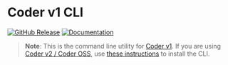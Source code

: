 # Coder v1 CLI

[![GitHub Release](https://img.shields.io/github/v/release/cdr/coder-cli?color=6b9ded&include_prerelease=false)](https://github.com/cdr/coder-cli/releases)
[![Documentation](https://godoc.org/cdr.dev/coder-cli?status.svg)](https://pkg.go.dev/cdr.dev/coder-cli/coder-sdk)

> **Note**: This is the command line utility for [Coder v1](https://coder.com/docs/coder). If you are using [Coder v2 / Coder OSS](https://coder.com/docs/coder-oss/latest), use [these instructions](https://coder.com/docs/coder-oss/latest/install) to install the CLI.

